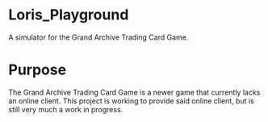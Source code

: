 # Loris_Playground
A simulator for the Grand Archive Trading Card Game.

# Purpose
The Grand Archive Trading Card Game is a newer game that currently lacks an online client. This project is working to provide said online client, but is still very much a work in progress.
